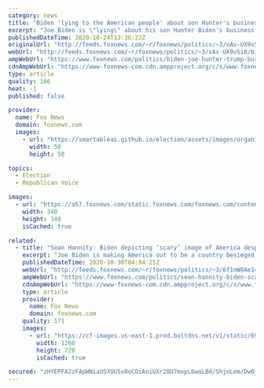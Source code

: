 ```yaml
---
category: news
title: "Biden 'lying to the American people' about son Hunter's business dealings: Rep. Stefanik"
excerpt: "Joe Biden is \"lying\" about his son Hunter Biden's business dealings, Rep. Elise Stefanik told \"Fox & Friends Weekend.\""
publishedDateTime: 2020-10-24T13:36:22Z
originalUrl: "http://feeds.foxnews.com/~r/foxnews/politics/~3/xAv-UX9vSi8/biden-joe-hunter-trump-burisma-business-china-election-trump-new-york-elise-stefanik"
webUrl: "http://feeds.foxnews.com/~r/foxnews/politics/~3/xAv-UX9vSi8/biden-joe-hunter-trump-burisma-business-china-election-trump-new-york-elise-stefanik"
ampWebUrl: "https://www.foxnews.com/politics/biden-joe-hunter-trump-burisma-business-china-election-trump-new-york-elise-stefanik.amp"
cdnAmpWebUrl: "https://www-foxnews-com.cdn.ampproject.org/c/s/www.foxnews.com/politics/biden-joe-hunter-trump-burisma-business-china-election-trump-new-york-elise-stefanik.amp"
type: article
quality: 166
heat: -1
published: false

provider:
  name: Fox News
  domain: foxnews.com
  images:
    - url: "https://smartableai.github.io/election/assets/images/organizations/foxnews.com-50x50.jpg"
      width: 50
      height: 50

topics:
  - Election
  - Republican Voice

images:
  - url: "https://a57.foxnews.com/static.foxnews.com/foxnews.com/content/uploads/2018/09/340/340/calebparkeheadshot0622182.jpg?ve=1&tl=1"
    width: 340
    height: 340
    isCached: true

related:
  - title: "Sean Hannity: Biden depicting ‘scary’ image of America despite surging economy"
    excerpt: "Joe Biden is making America out to be a country besieged by doom and gloom with five days left until the election, but “Hannity” host Sean Hannity argued Thursday the nation is actually on an upswing."
    publishedDateTime: 2020-10-30T04:04:25Z
    webUrl: "http://feeds.foxnews.com/~r/foxnews/politics/~3/6f1nW8Ae14k/sean-hannity-biden-scary-image-america-economy-surge"
    ampWebUrl: "https://www.foxnews.com/politics/sean-hannity-biden-scary-image-america-economy-surge.amp"
    cdnAmpWebUrl: "https://www-foxnews-com.cdn.ampproject.org/c/s/www.foxnews.com/politics/sean-hannity-biden-scary-image-america-economy-surge.amp"
    type: article
    provider:
      name: Fox News
      domain: foxnews.com
    quality: 171
    images:
      - url: "https://cf-images.us-east-1.prod.boltdns.net/v1/static/694940094001/7db7e772-dce2-4517-a262-a44c6851edc8/70157bed-10cb-4dd7-a8aa-65deb9ad5c57/1280x720/match/image.jpg"
        width: 1280
        height: 720
        isCached: true

secured: "zHYEPFA2zFApWNiaU5XUU5x8oCOiAoiUXr28U7mxpL6woLBd/ShjoLem/DwOjSl5weq7n/Y+Q2GQbHId/KgC0RKtvT2V5uIqg6YQZzC4dPTqgi+rHKIOZlc9piDS4BbFtwuiencv1r4JEnAfzJmHWaCVxrNl02ZyvbBdddw2CkGMOoJMuRFvngQuF8lWG0RDb2G+xXh0EeBQO889m7U0eqhaooz6xVhLK5vw+bgG8/ip6aEm0UqCQTDxoEojjieopm6cch6C6AKSnRnwQgIzBqmYhkgoWh8zHrNqgOOQ5HpLcgwLRPfPpq4hibdjaB11Co7P5k0h7nXtaxVoQIRKzyBzdz3LPU02dILxr1+zMzs=;p5iQfmRRVGG5+pV+QS8HUA=="
---
```


